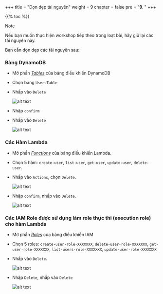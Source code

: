 +++
title = "Dọn dẹp tài nguyên"
weight = 9
chapter = false
pre = "<b>9. </b>"
+++

{{% toc %}}

> [!NOTE]
> Nếu bạn muốn thực hiện workshop tiếp theo trong loạt bài, hãy giữ lại các tài nguyên này.

<!-- TODO: liên kết đến workshop tiếp theo -->

Bạn cần dọn dẹp các tài nguyên sau:

### **Bảng DynamoDB**

- Mở phần [_Tables_](https://console.aws.amazon.com/dynamodbv2/home?#tables) của bảng điều khiển DynamoDB
- Chọn bảng `UsersTable`
- Nhấp vào `Delete`

  ![alt text](/images/workshop-1/cleanup-dynamodb--resources.jpg)

- Nhập `confirm`
- Nhấp vào `Delete`

  ![alt text](/images/workshop-1/cleanup-dynamodb--confirm.jpg)

### Các **Hàm Lambda**

- Mở phần [_Functions_](https://console.aws.amazon.com/lambda/home#/functions) của bảng điều khiển Lambda.
- Chọn 5 hàm: `create-user`, `list-user`, `get-user`, `update-user`, `delete-user`.
- Nhấp vào `Actions`, chọn `Delete`.

  ![alt text](/images/workshop-1/cleanup-lambda--resources.jpg)

- Nhập `confirm`, nhấp vào `Delete`.

  ![alt text](/images/workshop-1/cleanup-lambda--confirm.jpg)

### Các **IAM Role** được sử dụng làm role thực thi (execution role) cho hàm Lambda

- Mở phần [_Roles_](https://console.aws.amazon.com/iam/home#/roles) của bảng điều khiển IAM
- Chọn 5 roles: `create-user-role-XXXXXXX`, `delete-user-role-XXXXXXX`, `get-user-role-XXXXXXX`, `list-users-role-XXXXXXX`, `update-user-role-XXXXXXX`
- Nhấp vào `Delete`.

  ![alt text](/images/workshop-1/cleanup-iam-role--resources.jpg)

- Nhập `Delete`, nhấp vào `Delete`

  ![alt text](/images/workshop-1/cleanup-iam-role--confirm.jpg)
